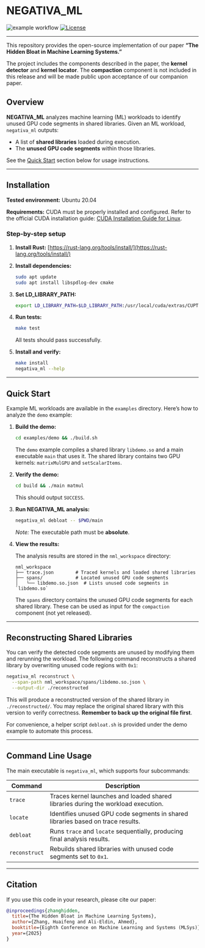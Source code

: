 
# NEGATIVA_ML

![example workflow](https://github.com/negativa-ai/negativa-ml/actions/workflows/main.yml/badge.svg)
[![License](https://img.shields.io/badge/License-Apache_2.0-blue.svg)](https://opensource.org/licenses/Apache-2.0)

---


This repository provides the open-source implementation of our paper **“The Hidden Bloat in Machine Learning Systems.”**

The project includes the components described in the paper, the **kernel detector** and **kernel locator**.
The **compaction** component is not included in this release and will be made public upon acceptance of our companion paper.

## Overview

**NEGATIVA_ML** analyzes machine learning (ML) workloads to identify unused GPU code segments in shared libraries.
Given an ML workload, `negativa_ml` outputs:

* A list of **shared libraries** loaded during execution.
* The **unused GPU code segments** within those libraries.

See the [Quick Start](#quick-start) section below for usage instructions.

---

## Installation

**Tested environment:** Ubuntu 20.04

**Requirements:** CUDA must be properly installed and configured.
Refer to the official CUDA installation guide:  [CUDA Installation Guide for Linux](https://docs.nvidia.com/cuda/cuda-installation-guide-linux/).

### Step-by-step setup

1. **Install Rust:**
   [https://rust-lang.org/tools/install/](https://rust-lang.org/tools/install/)

2. **Install dependencies:**

   ```bash
   sudo apt update
   sudo apt install libspdlog-dev cmake
   ```

3. **Set LD_LIBRARY_PATH:**

   ```bash
   export LD_LIBRARY_PATH=$LD_LIBRARY_PATH:/usr/local/cuda/extras/CUPTI/lib64
   ```

4. **Run tests:**

   ```bash
   make test
   ```

   All tests should pass successfully.

5. **Install and verify:**

   ```bash
   make install
   negativa_ml --help
   ```

---

## Quick Start

Example ML workloads are available in the `examples` directory.
Here’s how to analyze the `demo` example:

1. **Build the demo:**

   ```bash
   cd examples/demo && ./build.sh
   ```
   The `demo` example compiles a shared library `libdemo.so` and a main executable `main` that uses it.
   The shared library contains two GPU kernels: `matrixMulGPU` and `setScalarItems`.

2. **Verify the demo:**

   ```bash
   cd build && ./main matmul
   ```
    This should output `SUCCESS`.

3. **Run NEGATIVA_ML analysis:**

   ```bash
   negativa_ml debloat -- $PWD/main
   ```

   *Note:* The executable path must be **absolute**.

4. **View the results:**

   The analysis results are stored in the `nml_workspace` directory:

   ```
   nml_workspace
   ├── trace.json        # Traced kernels and loaded shared libraries
   ├── spans/            # Located unused GPU code segments
   │   └── libdemo.so.json  # Lists unused code segments in `libdemo.so`
   ```

   The `spans` directory contains the unused GPU code segments for each shared library.
   These can be used as input for the `compaction` component (not yet released).

---

## Reconstructing Shared Libraries

You can verify the detected code segments are unused by modifying them and rerunning the workload.
The following command reconstructs a shared library by overwriting unused code regions with `0x1`:

```bash
negativa_ml reconstruct \
  --span-path nml_workspace/spans/libdemo.so.json \
  --output-dir ./reconstructed
```

This will produce a reconstructed version of the shared library in `./reconstructed/`.
You may replace the original shared library with this version to verify correctness. **Remember to back up the original file first**.

For convenience, a helper script `debloat.sh` is provided under the demo example to automate this process.

---

## Command Line Usage

The main executable is `negativa_ml`, which supports four subcommands:

| Command       | Description                                                                       |
| ------------- | --------------------------------------------------------------------------------- |
| `trace`       | Traces kernel launches and loaded shared libraries during the workload execution. |
| `locate`      | Identifies unused GPU code segments in shared libraries based on trace results.   |
| `debloat`     | Runs `trace` and `locate` sequentially, producing final analysis results.         |
| `reconstruct` | Rebuilds shared libraries with unused code segments set to `0x1`.                 |

---

## Citation

If you use this code in your research, please cite our paper:

```bibtex
@inproceedings{zhanghidden,
  title={The Hidden Bloat in Machine Learning Systems},
  author={Zhang, Huaifeng and Ali-Eldin, Ahmed},
  booktitle={Eighth Conference on Machine Learning and Systems (MLSys)},
  year={2025}
}
```
